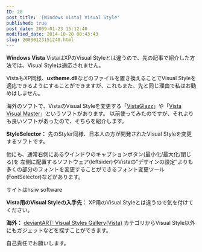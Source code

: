 ```yaml
---
ID: 28
post_title: '[Windows Vista] Visual Style'
published: true
post_date: 2009-01-23 15:12:40
modified_date: 2014-10-20 00:43:43
slug: 20090123151240.html
---
```

<strong>Windows Vista</strong>
VistaはXPのVisual Styleとは違うので、先の記事で紹介した方法では、Visual Styleは適応されません。

VistaもXP同様、<strong>uxtheme.dll</strong>などのファイルを置き換えることでVisual Styleを適応できるようにすることができますが、これもまた、先と同じ理由で私はお勧めはしません。

海外のソフトで、VistaのVisual Styleを変更する「<a href="http://www.google.co.jp/search?q=VistaGlazz">VistaGlazz</a>」や「<a href="http://www.google.co.jp/search?q=Vista+Visual+Master">Vista Visual Master</a>」というソフトがあります。
以前使ってみたのですが、それよりも良いソフトがあったので、そちらを紹介します。

<strong>StyleSelector：</strong>
先のStyler同様、日本人の方が開発されたVisual Styleを変更するソフトです。

他にも、通常右側にあるウインドウのキャプションボタン(最小化/最大化/閉じる)を
左側に配置するソフトウェア(leftsider)やVistaの”デザインの設定”よりも多くの部分のフォントを変更することができるフォント変更ツール(FontSelector)などがあります。

サイトはhsiw software

<strong>Vista用のVisual Styleの入手先：</strong>
XP用のVisual Styleとは違うので気を付けてください。

<strong>海外：</strong>
<a href="http://browse.deviantart.com/customization/skins/vistautil/visstyles/">deviantART: Visual Styles Gallery(Vista)</a>
カテゴリからVisual Style以外にもガジェットなどを探すことができます。

自己責任でお願いします。